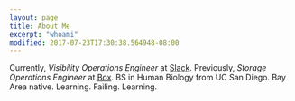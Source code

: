```yaml
---
layout: page
title: About Me
excerpt: "whoami"
modified: 2017-07-23T17:30:38.564948-08:00
---
```

Currently, *Visibility Operations Engineer* at [Slack](https://www.slack.com). Previously, *Storage Operations Engineer* at [Box](https://www.box.com/home). BS in Human Biology from UC San Diego. Bay Area native. Learning. Failing. Learning.
